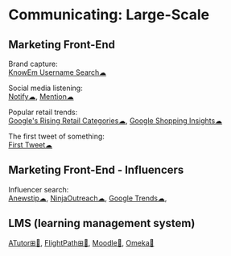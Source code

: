 # Communicating: Large-Scale

## Marketing Front-End

Brand capture:  
[KnowEm Username Search☁](https://knowem.com/)

Social media listening:  
[Notify☁](https://notify.ly/),
[Mention☁](https://mention.com/)

Popular retail trends:  
[Google's Rising Retail Categories☁](https://www.thinkwithgoogle.com/feature/category-trends/),
[Google Shopping Insights☁](https://shopping.thinkwithgoogle.com/)

The first tweet of something:  
[First Tweet☁](http://ctrlq.org/first/)

## Marketing Front-End - Influencers

Influencer search:  
[Anewstip☁](https://anewstip.com/),
[NinjaOutreach☁](https://ninjaoutreach.com/),
[Google Trends☁](https://trends.google.com/),

## LMS (learning management system)

[ATutor⊞🐧](https://atutor.github.io/atutor/index.html),
[FlightPath⊞🐧](https://getflightpath.com/),
[Moodle🐧](https://moodle.org/),
[Omeka🐧](https://omeka.org/)
